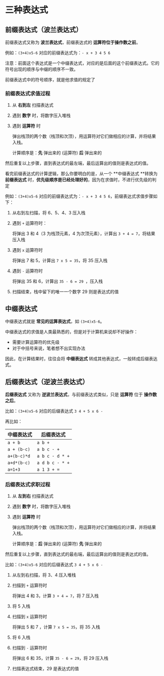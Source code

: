 # 三种表达式

## 前缀表达式（波兰表达式）

前缀表达式又称为 **波兰表达式**，前缀表达式的 **运算符位于操作数之前**。

例如：`(3+4)x5-6` 对应的前缀表达式为：`- x + 3 4 5 6`

注意：前面这个表达式是一个中缀表达式，对应的是后面的这个前缀表达式。它的符号出现的顺序与中缀的顺序不一致。

前缀表达式中的符号顺序，就是他求值的规定了

### 前缀表达式求值过程

1. 从 **右到左** 扫描表达式

2. 遇到 **数字** 时，将数字压入堆栈

3. 遇到 **运算符** 时

   弹出栈顶的两个数（栈顶和次顶），用运算符对它们做相应的计算，并将结果入栈。

   计算顺序是：**先** 弹出来的  (运算符)  **后** 弹出来的

然后重复以上步骤，直到表达式的最左端，最后运算出的值则是表达式的值。

看完前缀表达式的计算逻辑，那么你要明白的是，从一个 **中缀表达式 **转换为 **前缀表达式** 时，**优先级顺序是已经处理好的**，因为在求值时，不进行优先级的判定

例如：`(3+4)x5-6` 对应的前缀表达式为：`- x + 3 4 5 6`，前缀表达式求值步骤如下：

1. 从右到左扫描，将 6、5、4、3 压入栈

2. 遇到 `+` 运算符时：

   将弹出 3 和 4（3 为栈顶元素，4 为次顶元素），计算出 `3 + 4 = 7`，将结果压入栈

3. 遇到 `x` 运算符时

   将弹出 7 和 5，计算出 `7 x 5 = 35`，将 35 压入栈

4. 遇到 `-` 运算符时

   将弹出 35 和 6，计算出 `35 - 6 = 29 `，压入栈

5. 扫描结束，栈中留下的唯一一个数字 29 则是表达式的值

## 中缀表达式

中缀表达式就是 **常见的运算表达式**，如 `(3+4)x5-6`。

中缀表达式的求值是人类最熟悉的，但是对于计算机来说却不好操作：

- 需要计算运算符的优先级
- 对于中括号来说，笔者想不出实现办法

因此，在计算结果时，往往会将 **中缀表达式** 转成其他表达式，一般转成后缀表达式。

## 后缀表达式（逆波兰表达式）

**后缀表达式** 又称为 **逆波兰表达式**，与前缀表达式类似，只是 **运算符** 位于 **操作数之后**。

比如：`(3+4)x5-6` 对应的后缀表达式 `3 4 + 5 x 6 -`

再比如：

| 中缀表达式  | 后缀表达式      |
| ----------- | --------------- |
| `a + b`     | `a b +`         |
| `a + (b-c)` | `a b c - +`       |
| `a+(b-c)*d` | `a b c - d * +` |
| `a+d*(b-c)` | `a d b c - * +` |
| `a=1+3`     | `a 1 3 + =`     |

### 后缀表达式求职过程

1. 从 **左到右** 扫描表达式

2. 遇到 **数字** 时，将数字压入堆栈

3. 遇到 **运算符** 时

   弹出栈顶的两个数（栈顶和次顶），用运算符对它们做相应的计算，并将结果入栈。

   计算顺序是：**后** 弹出来的  (运算符)  **先** 弹出来的

然后重复以上步骤，直到表达式的最右端，最后运算出的值则是表达式的值。

比如：`(3+4)x5-6` 对应的后缀表达式 `3 4 + 5 x 6 -`

1. 从左到右扫描，将 3、4 压入堆栈

2. 扫描到 `+` 运算符时

   将弹出 4 和 3，计算 `3 + 4 = 7`，将 7 压入栈

3. 将 5 入栈

4. 扫描到 `x` 运算符时

   将弹出 5 和 7 ，计算 `7 x 5 = 35`，将 35 入栈

5. 将 6 入栈

6. 扫描到 `-` 运算符时

   将弹出 6 和 35，计算 `35 - 6 = 29`，将 29 压入栈

7. 扫描表达式结束，29 是表达式的值


